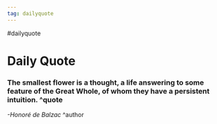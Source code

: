 ```yaml
---
tag: dailyquote
---
```


#dailyquote

# Daily Quote

### The smallest flower is a thought, a life answering to some feature of the Great Whole, of whom they have a persistent intuition. ^quote
*-Honoré de Balzac* ^author
